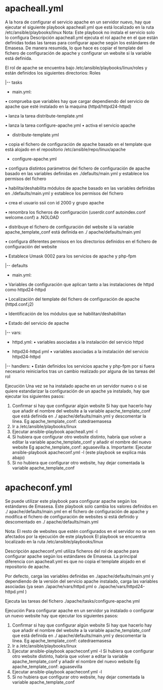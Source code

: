 # apacheall.yml

A la hora de configurar el servicio apache en un servidor nuevo, hay que ejecutar el siguiente playbook apacheall.yml que está localizado en la ruta /etc/ansible/playbooks/linux
Nota: Este playbook no instala el servicio solo lo configura
Descripción
apacheall.yml ejecuta el rol apache en el que están definidas todas las tareas para configurar apache según los estándares de Emasesa. 
De manera resumida, lo que hace es copiar el template del fichero de configuración de apache y configurar un website si la variable está definida.

El rol de apache se encuentra bajo /etc/ansible/playbooks/linux/roles y están definidos los siguientes directorios:
Roles

   |-- tasks
-	main.yml: 

•	comprueba que variables hay que cargar dependiendo del servicio de apache que esté instalado en la maquina (httpd/httpd24-httpd)

•	lanza la tarea distribute-template.yml

•	lanza la tarea configure-apache.yml
•	activa el servicio apache


-	distribute-template.yml

•	copia el fichero de configuración de apache basado en el template que está alojado en el repositorio /etc/ansible/repo/linux/apache 


-	configure-apache.yml

•	configura distintos parámetros del fichero de configuración de apache basado en las variables definidas en ./defaults/main.yml y establece los permisos del fichero

•	habilita/deshabilita módulos de apache basado en las variables definidas en ./defaults/main.yml y establece los permisos del fichero

•	crea el usuario ssii con id 2000 y grupo apache

•	renombra los ficheros de configuración (userdir.conf autoindex.conf welcome.conf) a .NOLOAD

•	distribuye el fichero de configuración del website si la variable apache_template_conf está definida en ./ apache/defaults/main.yml

•	configura diferentes permisos en los directorios definidos en el fichero de configuración del website

•	Establece Umask 0002 para los servicios de apache y php-fpm


|-- defaults
-	main.yml: 

•	Variables de configuración que aplican tanto a las instalaciones de httpd como httpd24-httpd

•	Localización del template del fichero de configuración de apache (httpd.conf.j2)

•	Identificación de los módulos que se habilitan/deshabilitan

•	Estado del servicio de apache

|-- vars:
-	httpd.yml: 
•	variables asociadas a la instalación del servicio httpd

-	httpd24-httpd.yml
•	variables asociadas a la instalación del servicio httpd24-httpd


|-- handlers:
•	Están definidos los servicios apache y php-fpm por si fuera necesario reiniciarlos tras un cambio realizado por alguna de las tareas del rol



Ejecución
Una vez se ha instalado apache en un servidor nuevo o si se quiere estandarizar la configuración de un apache ya instalado, hay que ejecutar los siguientes pasos:
1.	Confirmar si hay que configurar algún website
Si hay que hacerlo hay que añadir el nombre del website a la variable apache_template_conf que está definida en ./ apache/defaults/main.yml y descomentar la línea.
Eg apache_template_conf: catedraemasesa
2.	Ir a /etc/ansible/playbooks/linux
3.	Ejecutar ansible-playbook apacheall.yml -l <servername>
4.	Si hubiera que configurar otro website distinto, habría que volver a editar la variable apache_template_conf y añadir el nombre del nuevo website 
Eg apache_template_conf: aguasevilla
a.	Importante: Ejecutar ansible-playbook apacheconf.yml -l <servername> (este playbook se explica más abajo)
5.	Si no hubiera que configurar otro website, hay dejar comentada la variable apache_template_conf




# apacheconf.yml

Se puede utilizar este playbook para configurar apache según los estándares de Emasesa.
Este playbook solo cambia los valores definidos en ./ apache/defaults/main.yml en el fichero de configuración de apache y modifica el fichero de configuración de websites si está definido y descomentado en ./ apache/defaults/main.yml

Nota: El resto de websites que estén configurados en el servidor no se ven afectados por la ejecución de este playbook
El playbook se encuentra localizado en la ruta /etc/ansible/playbooks/linux

Descripción
apacheconf.yml utiliza ficheros del rol de apache para configurar apache según los estándares de Emasesa. 
La principal diferencia con apacheall.yml es que no copia el template alojado en el repositorio de apache.

Por defecto, carga las variables definidas en ./apache/defaults/main.yml y dependiendo de la versión del servicio apache instalado, carga las variables asociadas (ya sean ./apache/vars/httpd.yml o ./apache/vars/httpd24-httpd.yml )

Ejecuta las tareas del fichero ./apache/tasks/configure-apache.yml


Ejecución
Para configurar apache en un servidor ya instalado o configurar un nuevo website hay que ejecutar los siguientes pasos:
1.	Confirmar si hay que configurar algún website
Si hay que hacerlo hay que añadir el nombre del website a la variable apache_template_conf que está definida en ./ apache/defaults/main.yml y descomentar la línea.
Eg apache_template_conf: catedraemasesa
2.	Ir a /etc/ansible/playbooks/linux
3.	Ejecutar ansible-playbook apacheconf.yml -l <servername>
Si hubiera que configurar otro website distinto, habría que volver a editar la variable apache_template_conf y añadir el nombre del nuevo website 
Eg apache_template_conf: aguasevilla
4.	Ejecutar ansible-playbook apacheconf.yml -l <servername> 
5.	Si no hubiera que configurar otro website, hay dejar comentada la variable apache_template_conf


